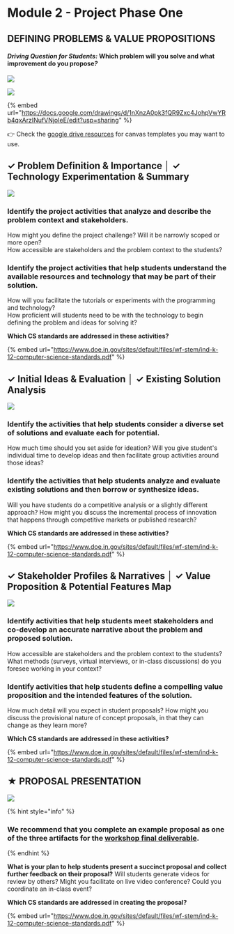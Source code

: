 # Module 2 - Project Phase One

## DEFINING PROBLEMS & VALUE PROPOSITIONS

#### _**Driving Question for Students:**_  **Which problem will you solve and what improvement do you propose**_**?**_

![](../.gitbook/assets/vidcoming.png)

![](../.gitbook/assets/image%20%283%29.png)

{% embed url="https://docs.google.com/drawings/d/1nXnzA0pk3fQR9Zxc4JohpVwYRb4qxArzINufVNjoIeE/edit?usp=sharing" %}

👉 Check the [google drive resources](resources.md) for canvas templates you may want to use.

## **✓ Problem Definition & Importance │ ✓ Technology Experimentation & Summary**

![](../.gitbook/assets/vidcoming.png)

### Identify the project activities that analyze and describe the problem context and stakeholders.

How might you define the project challenge? Will it be narrowly scoped or more open?  
How accessible are stakeholders and the problem context to the students?

### Identify the project activities that help students understand the available resources and technology that may be part of their solution.

How will you facilitate the tutorials or experiments with the programming and technology?  
How proficient will students need to be with the technology to begin defining the problem and ideas for solving it?

**Which CS standards are addressed in these activities?**

{% embed url="https://www.doe.in.gov/sites/default/files/wf-stem/ind-k-12-computer-science-standards.pdf" %}

## **✓ Initial Ideas & Evaluation │ ✓ Existing Solution Analysis**

![](../.gitbook/assets/vidcoming.png)

### Identify the activities that help students consider a diverse set of solutions and evaluate each for potential. 

How much time should you set aside for ideation? Will you give student's individual time to develop ideas and then facilitate group activities around those ideas? 

### Identify the activities that help students analyze and evaluate existing solutions and then borrow or synthesize ideas.

Will you have students do a competitive analysis or a slightly different approach? How might you discuss the incremental process of innovation that happens through competitive markets or published research?

**Which CS standards are addressed in these activities?**

{% embed url="https://www.doe.in.gov/sites/default/files/wf-stem/ind-k-12-computer-science-standards.pdf" %}

## **✓ Stakeholder Profiles & Narratives │ ✓ Value Proposition & Potential Features Map**

![](../.gitbook/assets/vidcoming.png)

### Identify activities that help students meet stakeholders and co-develop an accurate narrative about the problem and proposed solution. 

How accessible are stakeholders and the problem context to the students? What methods \(surveys, virtual interviews, or in-class discussions\) do you foresee working in your context?

### Identify activities that help students define a compelling value proposition and the intended features of the solution.

How much detail will you expect in student proposals? How might you discuss the provisional nature of concept proposals, in that they can change as they learn more?

**Which CS standards are addressed in these activities?**

{% embed url="https://www.doe.in.gov/sites/default/files/wf-stem/ind-k-12-computer-science-standards.pdf" %}

## **★ PROPOSAL PRESENTATION**

![](../.gitbook/assets/vidcoming.png)

{% hint style="info" %}
### We recommend that you complete an example proposal as one of the three artifacts for the [workshop final deliverable](workshop-deliverable.md).
{% endhint %}

**What is your plan to help students present a succinct proposal and collect further feedback on their proposal?** Will students generate videos for review by others?  Might you facilitate on live video conference? Could you coordinate an in-class event?

**Which CS standards are addressed in creating the proposal?**

{% embed url="https://www.doe.in.gov/sites/default/files/wf-stem/ind-k-12-computer-science-standards.pdf" %}


